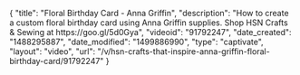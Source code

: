 {
    "title": "Floral Birthday Card - Anna Griffin",
    "description": "How to create a custom floral birthday card using Anna Griffin supplies. Shop HSN Crafts & Sewing at https:\/\/goo.gl\/5d0Gya",
    "videoid": "91792247",
    "date_created": "1488295887",
    "date_modified": "1499886990",
    "type": "captivate",
    "layout": "video",
    "url": "\/v\/hsn-crafts-that-inspire-anna-griffin-floral-birthday-card\/91792247"
}